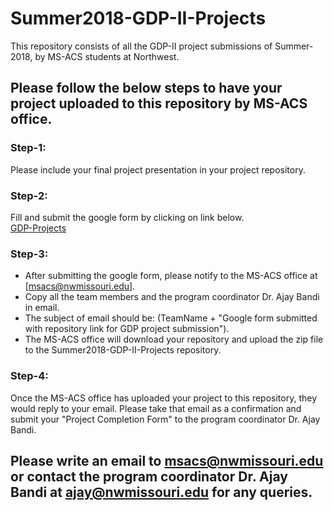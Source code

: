 # Summer2018-GDP-II-Projects

This repository consists of all the GDP-II project submissions of Summer-2018, by MS-ACS students at Northwest.

## Please follow the below steps to have your project uploaded to this repository by MS-ACS office.  

### Step-1:
Please include your final project presentation in your project repository.

### Step-2:
Fill and submit the google form by clicking on link below.  
[GDP-Projects](https://docs.google.com/forms/d/e/1FAIpQLSdnAyrvInCALNq8-VIcBV8x7A78jhpOk5U23gdT3awzKy6XBQ/viewform?usp=sf_link)

### Step-3:
* After submitting the google form, please notify to the MS-ACS office at [msacs@nwmissouri.edu].
* Copy all the team members and the program coordinator Dr. Ajay Bandi in email. 
* The subject of email should be: (TeamName + "Google form submitted with repository link for GDP project submission"). 
* The MS-ACS office will download your repository and upload the zip file to the Summer2018-GDP-II-Projects repository.

### Step-4:
Once the MS-ACS office has uploaded your project to this repository, they would reply to your email. Please take that email as a confirmation and submit your "Project Completion Form" to the program coordinator Dr. Ajay Bandi.

## Please write an email to msacs@nwmissouri.edu or contact the program coordinator Dr. Ajay Bandi at ajay@nwmissouri.edu for any queries.
